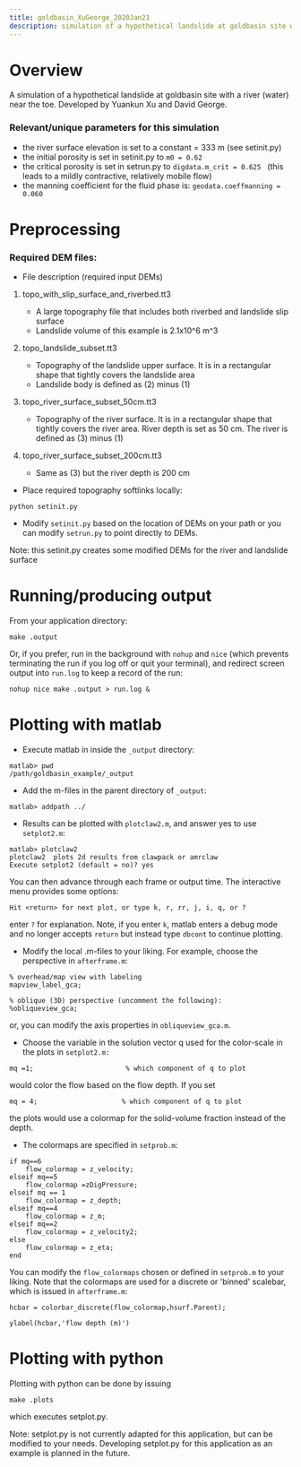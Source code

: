 ```yaml
---
title: goldbasin_XuGeorge_2020Jan21
description: simulation of a hypothetical landslide at goldbasin site with river near toe
---
```

# Overview

A simulation of a hypothetical landslide at goldbasin site with a river (water) near the toe. Developed by Yuankun Xu and David George. 

### Relevant/unique parameters for this simulation

* the river surface elevation is set to a constant = 333 m (see setinit.py)
* the initial porosity is set in setinit.py to `m0 = 0.62`
* the critical porosity is set in setrun.py to `digdata.m_crit = 0.625 `
  (this leads to a mildly contractive, relatively mobile flow)
* the manning coefficient for the fluid phase is: `geodata.coeffmanning = 0.060 `


# Preprocessing

### Required DEM files:

* File description (required input DEMs)

1. topo_with_slip_surface_and_riverbed.tt3 
    * A large topography file that includes both riverbed and landslide slip surface 
    * Landslide volume of this example is 2.1x10^6 m^3

2.  topo_landslide_subset.tt3 
    * Topography of the landslide upper surface. It is in a rectangular shape that tightly covers the landslide area
    * Landslide body is defined as (2) minus (1)

3. topo_river_surface_subset_50cm.tt3
    * Topography of the river surface. It is in a rectangular shape that tightly covers the river area. River depth is set as 50 cm. The river is defined as (3) minus (1)

4.  topo_river_surface_subset_200cm.tt3
    * Same as (3) but the river depth is 200 cm

* Place required topography softlinks locally:
```
python setinit.py
```
* Modify `setinit.py` based on the location of DEMs on your path
or you can modify `setrun.py` to point directly to DEMs. 

Note: this setinit.py creates some modified DEMs for the river and landslide surface

# Running/producing output

From your application directory:
```
make .output
```
Or, if you prefer, run in the background with `nohup` and `nice` (which prevents terminating the run if you log off or quit your terminal), and redirect screen output into `run.log` to keep a record of the run:
```
nohup nice make .output > run.log &
```

# Plotting with matlab

* Execute matlab in inside the `_output` directory:
```
matlab> pwd
/path/goldbasin_example/_output
```
* Add the m-files in the parent directory of `_output`:
```
matlab> addpath ../
```
* Results can be plotted with `plotclaw2.m`, and answer yes to use `setplot2.m`:
```
matlab> plotclaw2
plotclaw2  plots 2d results from clawpack or amrclaw
Execute setplot2 (default = no)? yes
```
You can then advance through each frame or output time. The interactive menu provides some options:
```
Hit <return> for next plot, or type k, r, rr, j, i, q, or ? 
```
enter `?` for explanation. Note, if you enter `k`, matlab enters a debug mode and no longer accepts `return` but instead type `dbcont` to continue plotting.   
* Modify the local .m-files to your liking. For example, choose the perspective in `afterframe.m`:

```
% overhead/map view with labeling
mapview_label_gca;

% oblique (3D) perspective (uncomment the following):
%obliqueview_gca;

```
or, you can modify the axis properties in `obliqueview_gca.m`.

* Choose the variable in the solution vector q used for the color-scale in the plots in `setplot2.m:` 
```
mq =1;                       % which component of q to plot
```
would color the flow based on the flow depth. If you set
```
mq = 4;						% which component of q to plot
```
the plots would use a colormap for the solid-volume fraction instead of the depth. 

* The colormaps are specified in `setprob.m`:

```
if mq==6
    flow_colormap = z_velocity;
elseif mq==5
    flow_colormap =zDigPressure;
elseif mq == 1
    flow_colormap = z_depth;
elseif mq==4
    flow_colormap = z_m;
elseif mq==2
    flow_colormap = z_velocity2;
else
    flow_colormap = z_eta;
end
```
You can modify the `flow_colormaps` chosen or defined in `setprob.m` to your liking. Note that the colormaps are used for a discrete or 'binned' scalebar, which is issued in `afterframe.m`:
```
hcbar = colorbar_discrete(flow_colormap,hsurf.Parent);

ylabel(hcbar,'flow depth (m)')
```

# Plotting with python

Plotting with python can be done by issuing 
```
make .plots
```
which executes setplot.py. 

Note: setplot.py is not currently adapted for this application, but can be modified to your needs. Developing setplot.py for this application as an example is planned in the future.